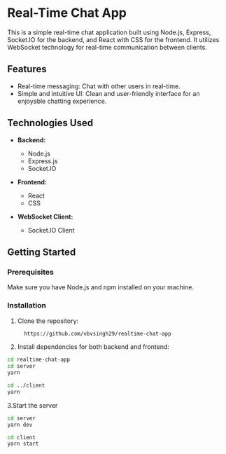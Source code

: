 # Real-Time Chat App

This is a simple real-time chat application built using Node.js, Express, Socket.IO for the backend, and React with CSS for the frontend. It utilizes WebSocket technology for real-time communication between clients.

## Features

- Real-time messaging: Chat with other users in real-time.
- Simple and intuitive UI: Clean and user-friendly interface for an enjoyable chatting experience.

## Technologies Used

- **Backend:**
  - Node.js
  - Express.js
  - Socket.IO
  
- **Frontend:**
  - React
  - CSS
  
- **WebSocket Client:**
  - Socket.IO Client

## Getting Started

### Prerequisites

Make sure you have Node.js and npm installed on your machine.

### Installation

1. Clone the repository:
   ```bash 
     https://github.com/vbvsingh29/realtime-chat-app
   ```

2. Install dependencies for both backend and frontend:

```bash
cd realtime-chat-app
cd server
yarn

cd ../client
yarn
```
3.Start the server 
```bash
cd server
yarn dev

cd client
yarn start
```
